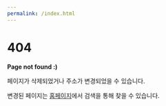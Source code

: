 ```yaml
---
permalink: /index.html
---
```

<h1>404</h1>
<p><strong>Page not found :)</strong></p>
<p>페이지가 삭제되었거나 주소가 변경되었을 수 있습니다.</p>
<p>변경된 페이지는 <a href="https://orselv99.github.io">홈페이지</a>에서 검색을 통해 찾을 수 있습니다.</p>
